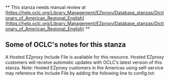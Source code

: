 ** This stanza needs manual review at [https://help.oclc.org/Library_Management/EZproxy/Database_stanzas/Dictionary_of_American_Regional_English](https://help.oclc.org/Library_Management/EZproxy/Database_stanzas/Dictionary_of_American_Regional_English) **

## Some of OCLC's notes for this stanza

A Hosted EZproxy Include File is available for this resource. Hosted EZproxy customers will receive automatic updates with OCLC&rsquo;s latest version of this stanza. Note: Hosted EZproxy customers in the Americas using self-service may reference the Include File by adding the following line to config.txt:

&nbsp;
